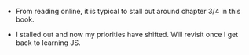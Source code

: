 - From reading online, it is typical to stall out around chapter 3/4 in this book. 

- I stalled out and now my priorities have shifted. Will revisit once I get back to learning JS.
